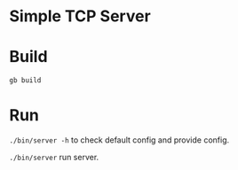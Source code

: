 # Simple TCP Server

# Build
`gb build`

# Run 
`./bin/server -h` to check default config and provide config.

`./bin/server` run server.